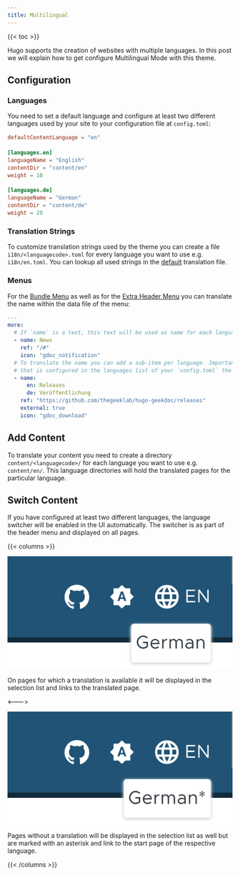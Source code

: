 ```yaml
---
title: Multilingual
---
```


{{< toc >}}

Hugo supports the creation of websites with multiple languages. In this post we will explain how to get configure Multilingual Mode with this theme.

## Configuration

### Languages

You need to set a default language and configure at least two different languages used by your site to your configuration file at `config.toml`:

```toml
defaultContentLanguage = "en"

[languages.en]
languageName = "English"
contentDir = "content/en"
weight = 10

[languages.de]
languageName = "German"
contentDir = "content/de"
weight = 20
```

### Translation Strings

To customize translation strings used by the theme you can create a file `i18n/<languagecode>.toml` for every language you want to use e.g. `i18n/en.toml`. You can lookup all used strings in the [default](https://github.com/thegeeklab/hugo-geekdoc/blob/main/i18n/en.yaml) translation file.

### Menus

For the [Bundle Menu](/usage/menus/#bundle-menu) as well as for the [Extra Header Menu](/usage/menus/#extra-header-menu) you can translate the name within the data file of the menu:

```YAML
---
more:
  # If `name` is a text, this text will be used as name for each language.
  - name: News
    ref: "/#"
    icon: "gdoc_notification"
  # To translate the name you can add a sub-item per language. Important: If you miss a language key
  # that is configured in the languages list of your `config.toml` the name will be empty for this language!
  - name:
      en: Releases
      de: Veröffentlichung
    ref: "https://github.com/thegeeklab/hugo-geekdoc/releases"
    external: true
    icon: "gdoc_download"
```

## Add Content

To translate your content you need to create a directory `content/<languagecode>/` for each language you want to use e.g. `content/en/`. This language directories will hold the translated pages for the particular language.

## Switch Content

If you have configured at least two different languages, the language switcher will be enabled in the UI automatically. The switcher is as part of the header menu and displayed on all pages.

{{< columns >}}

[![Beach Color Palette](images/translation-available.png)](images/translation-available.png)

On pages for which a translation is available it will be displayed in the selection list and links to the translated page.

<--->

[![Beach Color Palette](images/translation-not-available.png)](images/translation-not-available.png)

Pages without a translation will be displayed in the selection list as well but are marked with an asterisk and link to the start page of the respective language.

{{< /columns >}}
